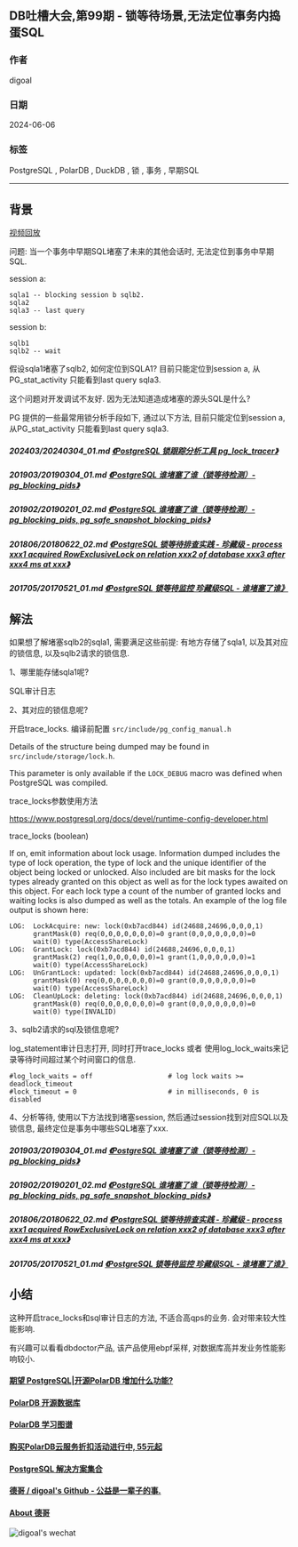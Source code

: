 ## DB吐槽大会,第99期 - 锁等待场景,无法定位事务内捣蛋SQL   
                      
### 作者                      
digoal                      
                      
### 日期                      
2024-06-06                      
                      
### 标签                      
PostgreSQL , PolarDB , DuckDB , 锁 , 事务 , 早期SQL             
                      
----                      
                      
## 背景                      
[视频回放]()      
  
问题: 当一个事务中早期SQL堵塞了未来的其他会话时, 无法定位到事务中早期SQL.    
  
session a:  
```  
sqla1 -- blocking session b sqlb2.  
sqla2   
sqla3 -- last query  
```  
  
session b:  
```  
sqlb1   
sqlb2 -- wait   
```  
  
假设sqla1堵塞了sqlb2, 如何定位到SQLA1? 目前只能定位到session a, 从PG_stat_activity 只能看到last query sqla3.    
  
这个问题对开发调试不友好.  因为无法知道造成堵塞的源头SQL是什么?     
  
PG 提供的一些最常用锁分析手段如下, 通过以下方法, 目前只能定位到session a, 从PG_stat_activity 只能看到last query sqla3.    
  
##### 202403/20240304_01.md   [《PostgreSQL 锁跟踪分析工具 pg_lock_tracer》](../202403/20240304_01.md)    
  
##### 201903/20190304_01.md   [《PostgreSQL 谁堵塞了谁（锁等待检测）- pg_blocking_pids》](../201903/20190304_01.md)    
  
##### 201902/20190201_02.md   [《PostgreSQL 谁堵塞了谁（锁等待检测）- pg_blocking_pids, pg_safe_snapshot_blocking_pids》](../201902/20190201_02.md)    
  
##### 201806/20180622_02.md   [《PostgreSQL 锁等待排查实践 - 珍藏级 - process xxx1 acquired RowExclusiveLock on relation xxx2 of database xxx3 after xxx4 ms at xxx》](../201806/20180622_02.md)    
  
##### 201705/20170521_01.md   [《PostgreSQL 锁等待监控 珍藏级SQL - 谁堵塞了谁》](../201705/20170521_01.md)    
  
## 解法  
如果想了解堵塞sqlb2的sqla1, 需要满足这些前提: 有地方存储了sqla1, 以及其对应的锁信息, 以及sqlb2请求的锁信息.   
  
1、哪里能存储sqla1呢?   
  
SQL审计日志  
  
2、其对应的锁信息呢?  
  
开启trace_locks.  编译前配置 `src/include/pg_config_manual.h`  
  
Details of the structure being dumped may be found in `src/include/storage/lock.h`.  
  
This parameter is only available if the `LOCK_DEBUG` macro was defined when PostgreSQL was compiled.  
  
trace_locks参数使用方法  
  
https://www.postgresql.org/docs/devel/runtime-config-developer.html  
  
trace_locks (boolean)   
  
If on, emit information about lock usage. Information dumped includes the type of lock operation, the type of lock and the unique identifier of the object being locked or unlocked. Also included are bit masks for the lock types already granted on this object as well as for the lock types awaited on this object. For each lock type a count of the number of granted locks and waiting locks is also dumped as well as the totals. An example of the log file output is shown here:  
```  
LOG:  LockAcquire: new: lock(0xb7acd844) id(24688,24696,0,0,0,1)  
      grantMask(0) req(0,0,0,0,0,0,0)=0 grant(0,0,0,0,0,0,0)=0  
      wait(0) type(AccessShareLock)  
LOG:  GrantLock: lock(0xb7acd844) id(24688,24696,0,0,0,1)  
      grantMask(2) req(1,0,0,0,0,0,0)=1 grant(1,0,0,0,0,0,0)=1  
      wait(0) type(AccessShareLock)  
LOG:  UnGrantLock: updated: lock(0xb7acd844) id(24688,24696,0,0,0,1)  
      grantMask(0) req(0,0,0,0,0,0,0)=0 grant(0,0,0,0,0,0,0)=0  
      wait(0) type(AccessShareLock)  
LOG:  CleanUpLock: deleting: lock(0xb7acd844) id(24688,24696,0,0,0,1)  
      grantMask(0) req(0,0,0,0,0,0,0)=0 grant(0,0,0,0,0,0,0)=0  
      wait(0) type(INVALID)  
```  
  
3、sqlb2请求的sql及锁信息呢?  
  
log_statement审计日志打开, 同时打开trace_locks 或者 使用log_lock_waits来记录等待时间超过某个时间窗口的信息.  
```  
#log_lock_waits = off                   # log lock waits >= deadlock_timeout  
#lock_timeout = 0                       # in milliseconds, 0 is disabled  
```  
  
4、分析等待, 使用以下方法找到堵塞session, 然后通过session找到对应SQL以及锁信息, 最终定位是事务中哪些SQL堵塞了xxx.  
  
##### 201903/20190304_01.md   [《PostgreSQL 谁堵塞了谁（锁等待检测）- pg_blocking_pids》](../201903/20190304_01.md)    
  
##### 201902/20190201_02.md   [《PostgreSQL 谁堵塞了谁（锁等待检测）- pg_blocking_pids, pg_safe_snapshot_blocking_pids》](../201902/20190201_02.md)    
  
##### 201806/20180622_02.md   [《PostgreSQL 锁等待排查实践 - 珍藏级 - process xxx1 acquired RowExclusiveLock on relation xxx2 of database xxx3 after xxx4 ms at xxx》](../201806/20180622_02.md)    
  
##### 201705/20170521_01.md   [《PostgreSQL 锁等待监控 珍藏级SQL - 谁堵塞了谁》](../201705/20170521_01.md)    
  
  
## 小结  
这种开启trace_locks和sql审计日志的方法, 不适合高qps的业务. 会对带来较大性能影响.   
    
有兴趣可以看看dbdoctor产品, 该产品使用ebpf采样, 对数据库高并发业务性能影响较小.   
  
  
  
#### [期望 PostgreSQL|开源PolarDB 增加什么功能?](https://github.com/digoal/blog/issues/76 "269ac3d1c492e938c0191101c7238216")
  
  
#### [PolarDB 开源数据库](https://openpolardb.com/home "57258f76c37864c6e6d23383d05714ea")
  
  
#### [PolarDB 学习图谱](https://www.aliyun.com/database/openpolardb/activity "8642f60e04ed0c814bf9cb9677976bd4")
  
  
#### [购买PolarDB云服务折扣活动进行中, 55元起](https://www.aliyun.com/activity/new/polardb-yunparter?userCode=bsb3t4al "e0495c413bedacabb75ff1e880be465a")
  
  
#### [PostgreSQL 解决方案集合](../201706/20170601_02.md "40cff096e9ed7122c512b35d8561d9c8")
  
  
#### [德哥 / digoal's Github - 公益是一辈子的事.](https://github.com/digoal/blog/blob/master/README.md "22709685feb7cab07d30f30387f0a9ae")
  
  
#### [About 德哥](https://github.com/digoal/blog/blob/master/me/readme.md "a37735981e7704886ffd590565582dd0")
  
  
![digoal's wechat](../pic/digoal_weixin.jpg "f7ad92eeba24523fd47a6e1a0e691b59")
  
